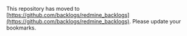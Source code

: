 This repository has moved to [https://github.com/backlogs/redmine_backlogs](https://github.com/backlogs/redmine_backlogs). Please update your bookmarks.
